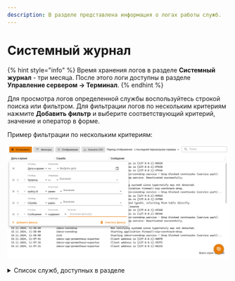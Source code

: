```yaml
---
description: В разделе представлена информация о логах работы служб.
---
```

# Системный журнал

{% hint style="info" %}
Время хранения логов в разделе **Системный журнал** - три месяца. После этого логи доступны в разделе **Управление сервером -> Терминал**.
{% endhint %}

Для просмотра логов определенной службы воспользуйтесь строкой поиска или фильтром. Для фильтрации логов по нескольким критериям нажмите **Добавить фильтр** и выберите соответствующий критерий, значение и оператор в форме.

Пример фильтрации по нескольким критериям:

![](/.gitbook/assets/log1.png)

<details>

<summary>Список служб, доступных в разделе</summary>

* **Авторизация** - `ideco-auth-backend`;
* **Авторизация администраторов** - `ideco-web-backend`;
* **Бэкапы** - `ideco-backup-backend`, `ideco-backup-create`, `ideco-backup-restore`, `ideco-backup-rotate`;
* **Действия администраторов** - `ideco-audit-backend`;
* **Дополнительно: язык, часовой пояс, включение особых режимов работы** - `ideco-system-backend`;
* **Доступ по SSH** - `sshd`;
* **Защита от повторяющихся подозрительных действий, в т.ч. от брутфорс-атак (brute force - атака полным перебором)** - `fail2ban`;
* **Кластеризация** - `ideco-cluster-backend`;
* **Контент-фильтр** - `ideco-content-filter-backend`, `ideco-content-filter-backend-vpp`;
* **Контроль приложений** - `ideco-app-backend-vpp`, `ideco-app-stats`;
* **Лицензия** - `ideco-license-backend`;
* **Локальное меню** - `ideco-local-menu`;
* **Маршрутизация** - `ideco-routing-backend`, `ideco-routing-backend-vpp`, `ideco-routing-rest`;
* **Обнаружение устройств** - `ideco-netscan-backend`;
* **Обновления** - `ideco-sysupdate-backend`;
* **Объекты** - `ideco-alias-backend`;
* **Ограничение скорости** - `ideco-shaper-backend-vpp`;
* **Отправка оповещений через телеграм-бота** - `ideco-mir-alerts`;
* **Отчеты и журналы** - `ideco-logs-backend`, `ideco-logs-syncer`, `ideco-reports-backend`;
* **Предотвращение вторжений** - `ideco-suricata-backend`, `ideco-suricata-event-syncer`, `ideco-suricata-profiles-syncer-backend`;
* **Сбор анонимной статистики о работе сервера** - `ideco-gatherstat-backend`;
* **Сертификаты** - `ideco-cert-backend`;
* **Сетевые интерфейсы** - `ideco-network-backend`, `ideco-vpp-backend`, `ideco-vpp-nic-syncer`;
* **Учетные записи** - `ideco-user-backend`;
* **Файрвол** - `ideco-firewall-backend`, `ideco-firewall-rest`, `ideco-cfw-backend`, `ideco-cfw-rest`;
* **Active Directory** - `ideco-ad-backend`;
* **ALD Pro** - `ideco-ald-rest`, `ideco-ald-backend`;
* **DNS** - `ideco-dns-backend`, `nsd`, `unbound`, `unbound-anchor`, `unbound-keygen`;
* **NTP-сервер** - `chronyd`;
* **REST API NGFW** - `ideco-rest-api-backend`;
* **Syslog** - `ideco-monitor-backend`.

**Служебное:**

* `clickhouse-server` - сервер базы данных;
* `ideco-apply-manual-blocklist` - блокировка источников и назначений из файла;
* `ideco-conndrop` - сервис для очистки невалидных подключений;
* `ideco-etcd-permanent`, `ideco-etcd-runtime` - локальная база данных;
* `ideco-vpp` - процесс обработки трафика;
* `ideco-vpp-prometheus-exporter`, `prometheus`, `prometheus-node-exporter` - сбор метрик и статистики.

</details>